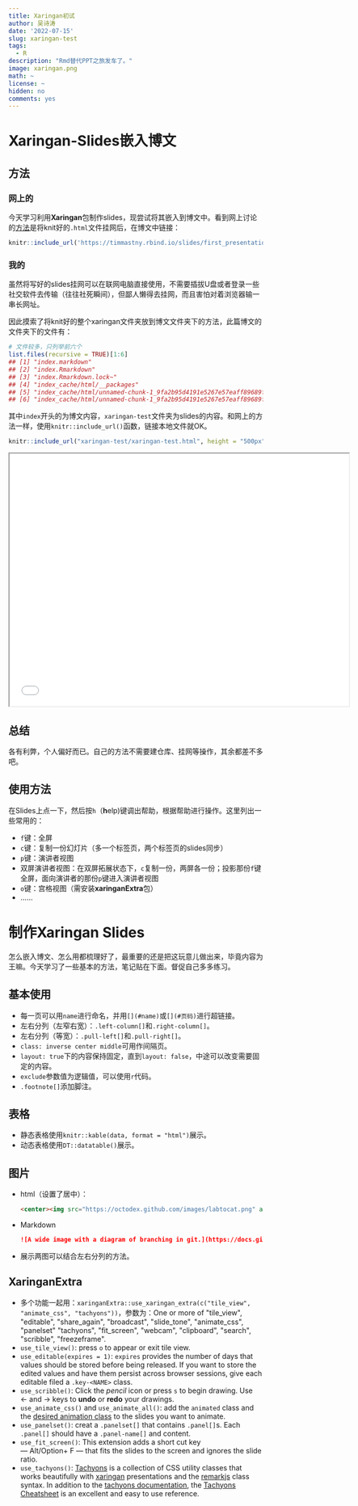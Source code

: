 ```yaml
---
title: Xaringan初试
author: 吴诗涛
date: '2022-07-15'
slug: xaringan-test
tags:
  - R
description: "Rmd替代PPT之旅发车了。"
image: xaringan.png
math: ~
license: ~
hidden: no
comments: yes
---
```




# Xaringan-Slides嵌入博文

## 方法

### 网上的

今天学习利用**Xaringan**包制作slides，现尝试将其嵌入到博文中。看到网上讨论的[方法](https://community.rstudio.com/t/posting-xaringan-presentation-on-blogdown/8212)是将knit好的`.html`文件挂网后，在博文中链接：


```r
knitr::include_url('https://timmastny.rbind.io/slides/first_presentation#1')
```

### 我的

虽然将写好的slides挂网可以在联网电脑直接使用，不需要插拔U盘或者登录一些社交软件去传输（往往社死瞬间），但鄙人懒得去挂网，而且害怕对着浏览器输一串长网址。

因此摸索了将knit好的整个xaringan文件夹放到博文文件夹下的方法，此篇博文的文件夹下的文件有：


```r
# 文件较多，只列举前六个
list.files(recursive = TRUE)[1:6]
## [1] "index.markdown"                                                         
## [2] "index.Rmarkdown"                                                        
## [3] "index.Rmarkdown.lock~"                                                  
## [4] "index_cache/html/__packages"                                            
## [5] "index_cache/html/unnamed-chunk-1_9fa2b95d4191e5267e57eaff89689fe3.RData"
## [6] "index_cache/html/unnamed-chunk-1_9fa2b95d4191e5267e57eaff89689fe3.rdb"
```

其中`index`开头的为博文内容，`xaringan-test`文件夹为slides的内容。和网上的方法一样，使用`knitr::include_url()`函数，链接本地文件就OK。


```r
knitr::include_url("xaringan-test/xaringan-test.html", height = "500px")
```

<iframe src="xaringan-test/xaringan-test.html" width="672" height="500px" data-external="1"></iframe>

## 总结

各有利弊，个人偏好而已。自己的方法不需要建仓库、挂网等操作，其余都差不多吧。

## 使用方法

在Slides上点一下，然后按`h`（**h**elp)键调出帮助，根据帮助进行操作。这里列出一些常用的：

- `f`键：全屏
- `c`键：复制一份幻灯片（多一个标签页，两个标签页的slides同步）
- `p`键：演讲者视图
- 双屏演讲者视图：在双屏拓展状态下，`c`复制一份，两屏各一份；投影那份`f`键全屏，面向演讲者的那份`p`键进入演讲者视图
- `o`键：宫格视图（需安装**xaringanExtra**包）
- ……

# 制作Xaringan Slides

怎么嵌入博文、怎么用都梳理好了，最重要的还是把这玩意儿做出来，毕竟内容为王嘛。今天学习了一些基本的方法，笔记贴在下面。督促自己多多练习。

## 基本使用

- 每一页可以用`name`进行命名，并用`[](#name)`或`[](#页码)`进行超链接。
- 左右分列（左窄右宽）：`.left-column[]`和`.right-column[]`。
- 左右分列（等宽）：`.pull-left[]`和`.pull-right[]`。
- `class: inverse center middle`可用作间隔页。
- `layout: true`下的内容保持固定，直到`layout: false`，中途可以改变需要固定的内容。
- `exclude`参数值为逻辑值，可以使用`r`代码。
- `.footnote[]`添加脚注。

## 表格

- 静态表格使用`knitr::kable(data, format = "html")`展示。
- 动态表格使用`DT::datatable()`展示。

## 图片

- html（设置了居中）：
  ```html
  <center><img src="https://octodex.github.com/images/labtocat.png" alt="GithHub Octocat" height="400px" /></center>
  ```
- Markdown
  ```markdown
  ![A wide image with a diagram of branching in git.](https://docs.github.com/assets/images/help/repository/branching.png)
  ```
- 展示两图可以结合左右分列的方法。

## XaringanExtra

- 多个功能一起用：`xaringanExtra::use_xaringan_extra(c("tile_view", "animate_css", "tachyons"))`，参数为：One or more of "tile_view", "editable", "share_again", "broadcast", "slide_tone", "animate_css", "panelset" "tachyons", "fit_screen", "webcam", "clipboard", "search", "scribble", "freezeframe".
- `use_tile_view()`: press `o` to appear or exit tile view.
- `use_editable(expires = 1)`: `expires` provides the number of days that values should be stored before being released. If you want to store the edited values and have them persist across browser sessions, give each editable filed a `.key-<NAME>` class.
- `use_scribble()`: Click the *pencil* icon or press `s` to begin drawing. Use ← and → keys to **undo** or **redo** your drawings.
- `use_animate_css()` and `use_animate_all()`: add the `animated` class and the [desired animation class](https://animate.style/) to the slides you want to animate.
- `use_panelset()`: creat a `.panelset[]` that contains `.panel[]`s. Each `.panel[]` should have a `.panel-name[]` and content.
- `use_fit_screen()`: This extension adds a short cut key — Alt/Option+ F — that fits the slides to the screen and ignores the slide ratio.
- `use_tachyons()`: [Tachyons](http://tachyons.io/) is a collection of CSS utility classes that works beautifully with [xaringan](https://slides.yihui.org/xaringan) presentations and the [remarkjs](https://remarkjs.com/) class syntax. In addition to the [tachyons documentation](http://tachyons.io/), the [Tachyons Cheatsheet](https://roperzh.github.io/tachyons-cheatsheet/) is an excellent and easy to use reference.
